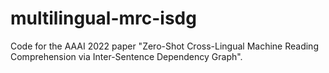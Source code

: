 # multilingual-mrc-isdg
Code for the AAAI 2022 paper "Zero-Shot Cross-Lingual Machine Reading Comprehension via Inter-Sentence Dependency Graph".
